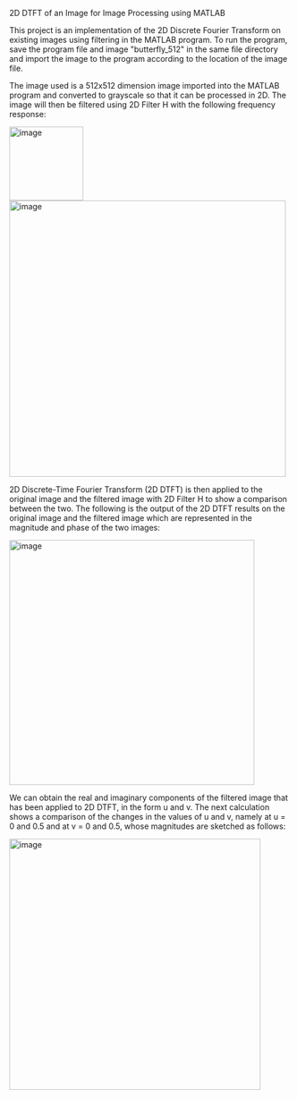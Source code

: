 2D DTFT of an Image for Image Processing using MATLAB
 
This project is an implementation of the 2D Discrete Fourier Transform on existing images using filtering in the MATLAB program.
To run the program, save the program file and image "butterfly_512" in the same file directory and import the image to the program according to the location of the image file.

The image used is a 512x512 dimension image imported into the MATLAB program and converted to grayscale so that it can be processed in 2D. The image will then be filtered using 2D Filter H with the following frequency response:

<img width="132" alt="image" class="center" src="https://user-images.githubusercontent.com/78911479/227729183-ce5ffa91-de3a-4dd4-8494-2096831da9af.png">
<img width="494" alt="image" class="center" src="https://user-images.githubusercontent.com/78911479/227729284-2edb8813-acd9-43dc-b1c3-71a1c987caa0.png">


2D Discrete-Time Fourier Transform (2D DTFT) is then applied to the original image and the filtered image with 2D Filter H to show a comparison between the two. The following is the output of the 2D DTFT results on the original image and the filtered image which are represented in the magnitude and phase of the two images:

<img width="438" alt="image" class="center" src="https://user-images.githubusercontent.com/78911479/227729149-2832af18-7a07-45d9-bf18-37c11e83e6dd.png">

We can obtain the real and imaginary components of the filtered image that has been applied to 2D DTFT, in the form u and v. The next calculation shows a comparison of the changes in the values of u and v, namely at u = 0 and 0.5 and at v = 0 and 0.5, whose magnitudes are sketched as follows:

<img width="449" alt="image" class="center" src="https://user-images.githubusercontent.com/78911479/227729254-3ccfc0ba-8878-42c7-b1ac-136e648698c2.png">
